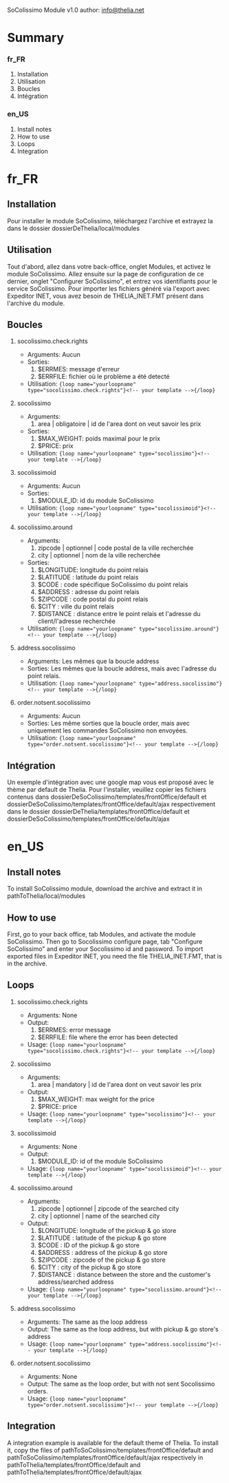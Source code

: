 SoColissimo Module v1.0
author: <info@thelia.net>

Summary
=======

### fr_FR
1. Installation
2. Utilisation
3. Boucles
4. Intégration

### en_US
1. Install notes
2. How to use
3. Loops
4. Integration


fr_FR
=====

Installation
------------
Pour installer le module SoColissimo, téléchargez l'archive et extrayez la dans le dossier dossierDeThelia/local/modules

Utilisation
-----------
Tout d'abord, allez dans votre back-office, onglet Modules, et activez le module SoColissimo.
Allez ensuite sur la page de configuration de ce dernier, onglet "Configurer SoColissimo", et entrez vos identifiants
pour le service SoColissimo. 
Pour importer les fichiers généré via l'export avec Expeditor INET, vous avez besoin de THELIA_INET.FMT présent dans l'archive du module.

Boucles
-------
1. socolissimo.check.rights
    - Arguments:
        Aucun
    - Sorties:
        1. $ERRMES:  message d'erreur
        2. $ERRFILE: fichier où le problème a été detecté
    - Utilisation:
        ```{loop name="yourloopname" type="socolissimo.check.rights"}<!-- your template -->{/loop}```

2. socolissimo
    - Arguments:
        1. area | obligatoire | id de l'area dont on veut savoir les prix
    - Sorties:
        1. $MAX_WEIGHT: poids maximal pour le prix
        2. $PRICE: prix
    - Utilisation:
        ```{loop name="yourloopname" type="socolissimo"}<!-- your template -->{/loop}```

3. socolissimoid
    - Arguments:
        Aucun
    - Sorties:
        1. $MODULE_ID: id du module SoColissimo
    - Utilisation:
        ```{loop name="yourloopname" type="socolissimoid"}<!-- your template -->{/loop}```

4. socolissimo.around
    - Arguments:
        1. zipcode | optionnel | code postal de la ville recherchée
        2. city    | optionnel | nom de la ville recherchée
    - Sorties:
        1. $LONGITUDE: longitude du point relais
        2. $LATITUDE : latitude du point relais
        3. $CODE     : code spécifique SoColissimo du point relais
        4. $ADDRESS  : adresse du point relais
        5. $ZIPCODE  : code postal du point relais
        6. $CITY     : ville du point relais
        7. $DISTANCE : distance entre le point relais et l'adresse du client/l'adresse recherchée
    - Utilisation:
        ```{loop name="yourloopname" type="socolissimo.around"}<!-- your template -->{/loop}```

5. address.socolissimo
    - Arguments:
        Les mêmes que la boucle address
    - Sorties:
        Les mêmes que la boucle address, mais avec l'adresse du point relais.
    - Utilisation:
        ```{loop name="yourloopname" type="address.socolissimo"}<!-- your template -->{/loop}```

6. order.notsent.socolissimo
    - Arguments:
        Aucun
    - Sorties:
        Les même sorties que la boucle order, mais avec uniquement les commandes SoColissimo non envoyées.
    - Utilisation:
        ```{loop name="yourloopname" type="order.notsent.socolissimo"}<!-- your template -->{/loop}```

Intégration
-----------
Un exemple d'intégration avec une google map vous est proposé avec le thème par default de Thelia.
Pour l'installer, veuillez copier les fichiers contenus dans dossierDeSoColissimo/templates/frontOffice/default et
dossierDeSoColissimo/templates/frontOffice/default/ajax respectivement dans le dossier
dossierDeThelia/templates/frontOffice/default et dossierDeSoColissimo/templates/frontOffice/default/ajax

en_US
=====
Install notes
-----------
To install SoColissimo module, download the archive and extract it in pathToThelia/local/modules

How to use
-----------
First, go to your back office, tab Modules, and activate the module SoColissimo.
Then go to Socolissimo configure page, tab "Configure SoColissimo" and enter your Socolissimo id and password.
To import exported files in Expeditor INET, you need the file THELIA_INET.FMT, that is in the archive.

Loops
-----
1. socolissimo.check.rights
    - Arguments:
        None
    - Output:
        1. $ERRMES:  error message
        2. $ERRFILE: file where the error has been detected
    - Usage:
        ```{loop name="yourloopname" type="socolissimo.check.rights"}<!-- your template -->{/loop}```

2. socolissimo
    - Arguments:
        1. area | mandatory | id de l'area dont on veut savoir les prix
    - Output:
        1. $MAX_WEIGHT: max weight for the price
        2. $PRICE: price
    - Usage:
        ```{loop name="yourloopname" type="socolissimo"}<!-- your template -->{/loop}```

3. socolissimoid
    - Arguments:
        None
    - Output:
        1. $MODULE_ID: id of the module SoColissimo
    - Usage:
        ```{loop name="yourloopname" type="socolissimoid"}<!-- your template -->{/loop}```

4. socolissimo.around
    - Arguments:
        1. zipcode | optionnel | zipcode of the searched city
        2. city    | optionnel | name of the searched city
    - Output:
        1. $LONGITUDE: longitude of the pickup & go store
        2. $LATITUDE : latitude of the pickup & go store
        3. $CODE     : ID of the pickup & go store
        4. $ADDRESS  : address of the pickup & go store
        5. $ZIPCODE  : zipcode of the pickup & go store
        6. $CITY     : city of the pickup & go store
        7. $DISTANCE : distance between the store and the customer's address/searched address
    - Usage:
        ```{loop name="yourloopname" type="socolissimo.around"}<!-- your template -->{/loop}```

5. address.socolissimo
    - Arguments:
        The same as the loop address
    - Output:
        The same as the loop address, but with pickup & go store's address
    - Usage:
        ```{loop name="yourloopname" type="address.socolissimo"}<!-- your template -->{/loop}```

6. order.notsent.socolissimo
    - Arguments:
        None
    - Output:
        The same as the loop order, but with not sent Socolissimo orders.
    - Usage:
        ```{loop name="yourloopname" type="order.notsent.socolissimo"}<!-- your template -->{/loop}```


Integration
-----------
A integration example is available for the default theme of Thelia.
To install it, copy the files of pathToSoColissimo/templates/frontOffice/default and
pathToSoColissimo/templates/frontOffice/default/ajax respectively in pathToThelia/templates/frontOffice/default
and pathToThelia/templates/frontOffice/default/ajax
